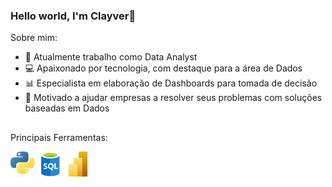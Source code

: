 ### Hello world, I'm Clayver👋

Sobre mim:

- 🔭 Atualmente trabalho como Data Analyst
- 💻 Apaixonado por tecnologia, com destaque para a área de Dados
- 📊 Especialista em elaboração de Dashboards para tomada de decisão
- 🚀 Motivado a ajudar empresas a resolver seus problemas com soluções baseadas em Dados

 ## 

Principais Ferramentas:

<div style="display: inline_block">
  <img align="center" alt="Python" height="40" width="40" src="https://github.com/BruceFonseca/ferramentas/blob/main/Python-logo-notext.svg.png?raw=true">
  <img align="center" alt="SQL" height="40" width="40" src="https://github.com/BruceFonseca/ferramentas/blob/main/logo.png?raw=true">
  <img align="center" alt="Power BI" height="40" width="40" src="https://github.com/BruceFonseca/ferramentas/blob/main/1200px-New_Power_BI_Logo.svg.png?raw=true">
</div>



